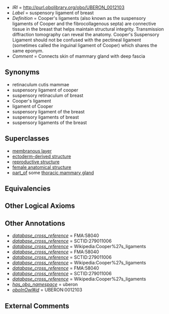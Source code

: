  * *IRI* = http://purl.obolibrary.org/obo/UBERON_0012103
 * *Label* = suspensory ligament of breast
 * *Definition* = Cooper's ligaments (also known as the suspensory ligaments of Cooper and the fibrocollagenous septa) are connective tissue in the breast that helps maintain structural integrity. Transmission diffraction tomography can reveal the anatomy. Cooper's Suspensory Ligament should not be confused with the pectineal ligament (sometimes called the inguinal ligament of Cooper) which shares the same eponym.
 * *Comment* = Connects skin of mammary gland with deep fascia

## Synonyms

 * retinaculum cutis mammae
 * suspensory ligament of cooper
 * suspensory retinaculum of breast
 * Cooper's ligament
 * ligament of Cooper
 * suspensory ligament of the breast
 * suspensory ligaments of breast
 * suspensory ligaments of the breast

## Superclasses

 * [membranous layer](../../UBERON/58/UBERON_0000158.md)
 * [ectoderm-derived structure](../../UBERON/21/UBERON_0004121.md)
 * [reproductive structure](../../UBERON/56/UBERON_0005156.md)
 * [female anatomical structure](../../UBERON/04/UBERON_0014404.md)
 * [part_of](../../BFO/50/BFO_0000050.md) some [thoracic mammary gland](../../UBERON/00/UBERON_0005200.md)

## Equivalencies


## Other Logical Axioms


## Other Annotations

 * *[database_cross_reference](../../ef/oboInOwl#hasDbXref.md)* = FMA:58040
 * *[database_cross_reference](../../ef/oboInOwl#hasDbXref.md)* = SCTID:279011006
 * *[database_cross_reference](../../ef/oboInOwl#hasDbXref.md)* = Wikipedia:Cooper%27s_ligaments
 * *[database_cross_reference](../../ef/oboInOwl#hasDbXref.md)* = FMA:58040
 * *[database_cross_reference](../../ef/oboInOwl#hasDbXref.md)* = SCTID:279011006
 * *[database_cross_reference](../../ef/oboInOwl#hasDbXref.md)* = Wikipedia:Cooper%27s_ligaments
 * *[database_cross_reference](../../ef/oboInOwl#hasDbXref.md)* = FMA:58040
 * *[database_cross_reference](../../ef/oboInOwl#hasDbXref.md)* = SCTID:279011006
 * *[database_cross_reference](../../ef/oboInOwl#hasDbXref.md)* = Wikipedia:Cooper%27s_ligaments
 * *[has_obo_namespace](../../ce/oboInOwl#hasOBONamespace.md)* = uberon
 * *[oboInOwl#id](../../id/oboInOwl#id.md)* = UBERON:0012103

## External Comments

